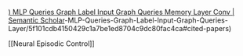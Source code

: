 [) MLP Queries Graph Label Input Graph Queries Memory Layer Conv | Semantic Scholar](https://www.semanticscholar.org/paper/)-MLP-Queries-Graph-Label-Input-Graph-Queries-Layer/5f101cdb4150429c1a7be1ed8704c9dc80fac4ca#cited-papers)

[[Neural Episodic Control]]